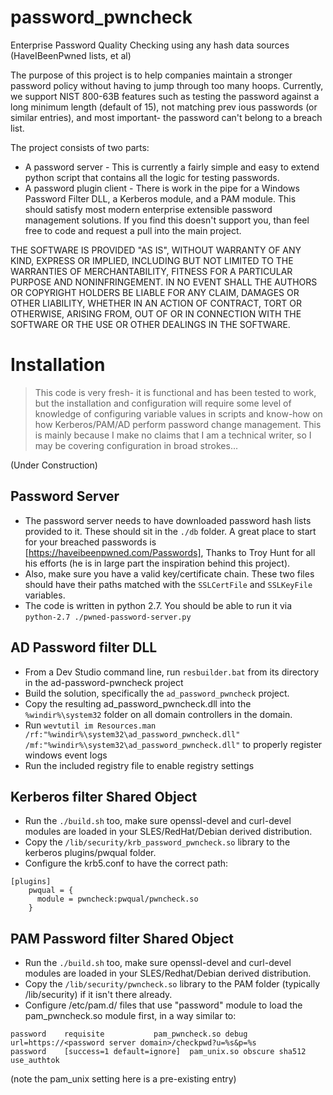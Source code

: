 # password_pwncheck
Enterprise Password Quality Checking using any hash data sources (HaveIBeenPwned lists, et al)

The purpose of this project is to help companies maintain a stronger password policy without having to jump through too many hoops.  Currently, we support NIST 800-63B features such as testing the password against a long minimum length (default of 15), not matching prev
ious passwords (or similar entries), and most important- the password can't belong to a breach list.

The project consists of two parts:

* A password server -  This is currently a fairly simple and easy to extend python script that contains all the logic for testing passwords.
* A password plugin client - There is work in the pipe for a Windows Password Filter DLL, a Kerberos module, and a PAM module.  This should satisfy most modern enterprise extensible password management solutions.  If you find this doesn't support you, than feel free to code and request a pull into the main project.

THE SOFTWARE IS PROVIDED "AS IS", WITHOUT WARRANTY OF ANY KIND, EXPRESS OR IMPLIED, INCLUDING BUT NOT LIMITED TO THE WARRANTIES OF MERCHANTABILITY, FITNESS FOR A PARTICULAR PURPOSE AND NONINFRINGEMENT. IN NO EVENT SHALL THE AUTHORS OR COPYRIGHT HOLDERS BE LIABLE FOR ANY CLAIM, DAMAGES OR OTHER LIABILITY, WHETHER IN AN ACTION OF CONTRACT, TORT OR OTHERWISE, ARISING FROM, OUT OF OR IN CONNECTION WITH THE SOFTWARE OR THE USE OR OTHER DEALINGS IN THE SOFTWARE.

# Installation

> This code is very fresh- it is functional and has been tested to work, but the installation and configuration will require some level of knowledge of configuring variable values in scripts and know-how on how Kerberos/PAM/AD perform password change management.  This is mainly because I make no claims that I am a technical writer, so I may be covering configuration in broad strokes...

(Under Construction)

## Password Server
* The password server needs to have downloaded password hash lists provided to it.  These should sit in the `./db` folder.  A great place to start for your breached passwords is [https://haveibeenpwned.com/Passwords], Thanks to Troy Hunt for all his efforts (he is in large part the inspiration behind this project).
* Also, make sure you have a valid key/certificate chain.  These two files should have their paths matched with the `SSLCertFile` and `SSLKeyFile` variables.
* The code is written in python 2.7.  You should be able to run it via `python-2.7 ./pwned-password-server.py`

## AD Password filter DLL
* From a Dev Studio command line, run `resbuilder.bat` from its directory in the ad-password-pwncheck project
* Build the solution, specifically the `ad_password_pwncheck` project.
* Copy the resulting ad_password_pwncheck.dll into the `%windir%\system32` folder on all domain controllers in the domain.
* Run `wevtutil im Resources.man /rf:"%windir%\system32\ad_password_pwncheck.dll" /mf:"%windir%\system32\ad_password_pwncheck.dll"` to properly register windows event logs
* Run the included registry file to enable registry settings

## Kerberos filter Shared Object

* Run the `./build.sh` too, make sure openssl-devel and curl-devel modules are loaded in your SLES/RedHat/Debian derived distribution.
* Copy the `/lib/security/krb_password_pwncheck.so` library to the kerberos plugins/pwqual folder.
* Configure the krb5.conf to have the correct path:
```
[plugins]
    pwqual = {
      module = pwncheck:pwqual/pwncheck.so 
    }
```

## PAM Password filter Shared Object

* Run the `./build.sh` too, make sure openssl-devel and curl-devel modules are loaded in your SLES/Redhat/Debian derived distribution.
* Copy the `/lib/security/pwncheck.so` library to the PAM folder (typically /lib/security)  if it isn't there already.
* Configure /etc/pam.d/ files that use "password" module to load the pam_pwncheck.so module first, in a way similar to:
```
password	requisite			pam_pwncheck.so debug url=https://<password server domain>/checkpwd?u=%s&p=%s
password	[success=1 default=ignore]	pam_unix.so obscure sha512 use_authtok
```
(note the pam_unix setting here is a pre-existing entry)
